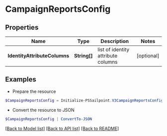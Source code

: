 # CampaignReportsConfig
## Properties

Name | Type | Description | Notes
------------ | ------------- | ------------- | -------------
**IdentityAttributeColumns** | **String[]** | list of identity attribute columns | [optional] 

## Examples

- Prepare the resource
```powershell
$CampaignReportsConfig = Initialize-PSSailpoint.V3CampaignReportsConfig  -IdentityAttributeColumns [firstname, lastname]
```

- Convert the resource to JSON
```powershell
$CampaignReportsConfig | ConvertTo-JSON
```

[[Back to Model list]](../README.md#documentation-for-models) [[Back to API list]](../README.md#documentation-for-api-endpoints) [[Back to README]](../README.md)

